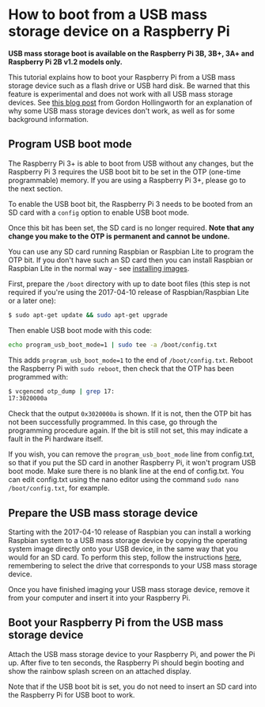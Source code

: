 # How to boot from a USB mass storage device on a Raspberry Pi

**USB mass storage boot is available on the Raspberry Pi 3B, 3B+, 3A+ and Raspberry Pi 2B v1.2 models only.**

This tutorial explains how to boot your Raspberry Pi from a USB mass storage device such as a flash drive or USB hard disk. Be warned that this feature is experimental and does not work with all USB mass storage devices. See [this blog post](https://www.raspberrypi.org/blog/pi-3-booting-part-i-usb-mass-storage-boot/) from Gordon Hollingworth for an explanation of why some USB mass storage devices don't work, as well as for some background information.

## Program USB boot mode

The Raspberry Pi 3+ is able to boot from USB without any changes, but the Raspberry Pi 3 requires the USB boot bit to be set in the OTP (one-time programmable) memory. If you are using a Raspberry Pi 3+, please go to the next section.

To enable the USB boot bit, the Raspberry Pi 3 needs to be booted from an SD card with a `config` option to enable USB boot mode. 

Once this bit has been set, the SD card is no longer required. **Note that any change you make to the OTP is permanent and cannot be undone.**

You can use any SD card running Raspbian or Raspbian Lite to program the OTP bit. If you don't have such an SD card then you can install Raspbian or Raspbian Lite in the normal way - see [installing images](../../../installation/installing-images/README.md).

First, prepare the `/boot` directory with up to date boot files (this step is not required if you're using the 2017-04-10 release of Raspbian/Raspbian Lite or a later one):

```bash
$ sudo apt-get update && sudo apt-get upgrade
```

Then enable USB boot mode with this code:

```bash
echo program_usb_boot_mode=1 | sudo tee -a /boot/config.txt
```

This adds `program_usb_boot_mode=1` to the end of `/boot/config.txt`. Reboot the Raspberry Pi with `sudo reboot`, then check that the OTP has been programmed with:

```bash
$ vcgencmd otp_dump | grep 17:
17:3020000a
```

Check that the output `0x3020000a` is shown. If it is not, then the OTP bit has not been successfully programmed. In this case, go through the programming procedure again. If the bit is still not set, this may indicate a fault in the Pi hardware itself.

If you wish, you can remove the `program_usb_boot_mode` line from config.txt, so that if you put the SD card in another Raspberry Pi, it won't program USB boot mode. Make sure there is no blank line at the end of config.txt. You can edit config.txt using the nano editor using the command `sudo nano /boot/config.txt`, for example.

## Prepare the USB mass storage device

Starting with the 2017-04-10 release of Raspbian you can install a working Raspbian system to a USB mass storage device by copying the operating system image directly onto your USB device, in the same way that you would for an SD card. To perform this step, follow the instructions [here](../../../installation/installing-images/README.md), remembering to select the drive that corresponds to your USB mass storage device.

Once you have finished imaging your USB mass storage device, remove it from your computer and insert it into your Raspberry Pi.

## Boot your Raspberry Pi from the USB mass storage device

Attach the USB mass storage device to your Raspberry Pi, and power the Pi up. After five to ten seconds, the Raspberry Pi should begin booting and show the rainbow splash screen on an attached display.

Note that if the USB boot bit is set, you do not need to insert an SD card into the Raspberry Pi for USB boot to work.
